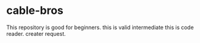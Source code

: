 # cable-bros
This repository is good for beginners.
this is valid intermediate 
this is code reader.
creater request.

